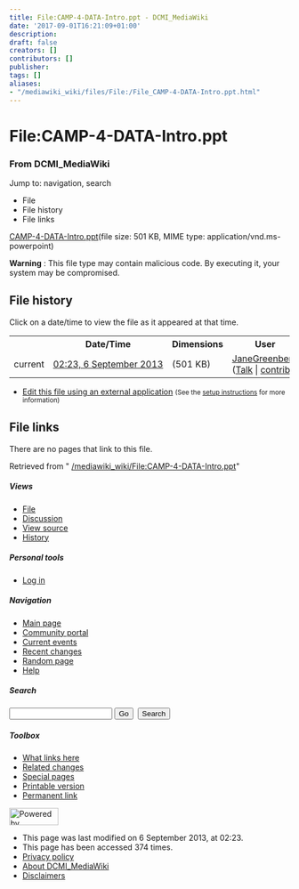 ```yaml
---
title: File:CAMP-4-DATA-Intro.ppt - DCMI_MediaWiki
date: '2017-09-01T16:21:09+01:00'
description: 
draft: false
creators: []
contributors: []
publisher: 
tags: []
aliases:
- "/mediawiki_wiki/files/File:/File_CAMP-4-DATA-Intro.ppt.html"
---
```


<a id="top"></a>
# File:CAMP-4-DATA-Intro.ppt

### From DCMI\_MediaWiki

Jump to: navigation, search
<!-- start content -->
- File
- File history
- File links

[CAMP-4-DATA-Intro.ppt](/mediawiki_wiki/files/CAMP-4-DATA-Intro.ppt)‎(file size: 501 KB, MIME type: application/vnd.ms-powerpoint)

**Warning** : This file type may contain malicious code. By executing it, your system may be compromised.
<!-- 
NewPP limit report
Preprocessor node count: 0/1000000
Post-expand include size: 0/2097152 bytes
Template argument size: 0/2097152 bytes
Expensive parser function count: 0/100
-->
## File history

Click on a date/time to view the file as it appeared at that time.

<table class="wikitable filehistory">
  <tr>
    <td></td>
    <th>Date/Time</th>
    <th>Dimensions</th>
    <th>User</th>
    <th>Comment</th>
  </tr>
  <tr>
    <td>current</td>
    <td class="filehistory-selected" style="white-space: nowrap;"><a href="/mediawiki_wiki/files/CAMP-4-DATA-Intro.ppt">02:23, 6 September 2013</a></td>
    <td> <span style="white-space: nowrap;">(501 KB)</span>
    </td>
    <td>
      <a href="/index.php?title=User:JaneGreenberg&amp;action=edit&amp;redlink=1" class="new mw-userlink" title="User:JaneGreenberg (page does not exist)">JaneGreenberg</a> <span style="white-space: nowrap;"> <span class="mw-usertoollinks">(<a href="/index.php?title=User_talk:JaneGreenberg&amp;action=edit&amp;redlink=1" class="new" title="User talk:JaneGreenberg (page does not exist)">Talk</a> | <a href="/index.php/Special:Contributions/JaneGreenberg" title="Special:Contributions/JaneGreenberg">contribs</a>)</span></span>
    </td>
    <td></td>
  </tr>
</table>

  

- [Edit this file using an external application](/index.php?title=File:CAMP-4-DATA-Intro.ppt&action=edit&externaledit=true&mode=file "File:CAMP-4-DATA-Intro.ppt") <small>(See the <a href="http://www.mediawiki.org/wiki/Manual:External_editors" class="external text" rel="nofollow">setup instructions</a> for more information)</small>

## File links

There are no pages that link to this file.

Retrieved from " [/mediawiki_wiki/File:CAMP-4-DATA-Intro.ppt](/mediawiki_wiki/files/File:/File:CAMP-4-DATA-Intro.ppt.html)"

<!-- end content -->

##### Views

- [File](/mediawiki_wiki/files/File:/File:CAMP-4-DATA-Intro.ppt.html)
- [Discussion](/index.php?title=File_talk:CAMP-4-DATA-Intro.ppt&action=edit&redlink=1 "Discussion about the content page [t]")
- [View source](/index.php?title=File:CAMP-4-DATA-Intro.ppt&action=edit "This page is protected.
You can view its source [e]")
- [History](/index.php?title=File:CAMP-4-DATA-Intro.ppt&action=history "Past revisions of this page [h]")

##### Personal tools

- [Log in](/index.php?title=Special:UserLogin&returnto=File:CAMP-4-DATA-Intro.ppt "You are encouraged to log in; however, it is not mandatory [o]")

<script type="text/javascript"> if (window.isMSIE55) fixalpha(); </script>

##### Navigation

- [Main page](/index.php/Main_Page "Visit the main page [z]")
- [Community portal](/index.php/DCMI_MediaWiki:Community_portal "About the project, what you can do, where to find things")
- [Current events](/index.php/DCMI_MediaWiki:Current_events "Find background information on current events")
- [Recent changes](/index.php/Special:RecentChanges "The list of recent changes in the wiki [r]")
- [Random page](/index.php/Special:Random "Load a random page [x]")
- [Help](/index.php/Help:Contents "The place to find out")

##### <label for="searchInput">Search</label>

<form action="/index.php" id="searchform">
				<input type="hidden" name="title" value="Special:Search">
				<input id="searchInput" title="Search DCMI_MediaWiki" accesskey="f" type="search" name="search">
				<input type="submit" name="go" class="searchButton" id="searchGoButton" value="Go" title="Go to a page with this exact name if exists"> 
				<input type="submit" name="fulltext" class="searchButton" id="mw-searchButton" value="Search" title="Search the pages for this text">
			</form>

##### Toolbox

- [What links here](/index.php/Special:WhatLinksHere/File:CAMP-4-DATA-Intro.ppt "List of all wiki pages that link here [j]")
- [Related changes](/index.php/Special:RecentChangesLinked/File:CAMP-4-DATA-Intro.ppt "Recent changes in pages linked from this page [k]")
- [Special pages](/index.php/Special:SpecialPages "List of all special pages [q]")
- [Printable version](/index.php?title=File:CAMP-4-DATA-Intro.ppt&printable=yes "Printable version of this page [p]")
- [Permanent link](/index.php?title=File:CAMP-4-DATA-Intro.ppt&oldid=5210 "Permanent link to this revision of the page")

<!-- end of the left (by default at least) column -->

 [<img src="/skins/common/images/poweredby_mediawiki_88x31.png" height="31" width="88" alt="Powered by MediaWiki">](http://www.mediawiki.org/)

- This page was last modified on 6 September 2013, at 02:23.
- This page has been accessed 374 times.
- [Privacy policy](/index.php/DCMI_MediaWiki:Privacy_policy "DCMI MediaWiki:Privacy policy")
- [About DCMI\_MediaWiki](/index.php/DCMI_MediaWiki:About "DCMI MediaWiki:About")
- [Disclaimers](/index.php/DCMI_MediaWiki:General_disclaimer "DCMI MediaWiki:General disclaimer")

<script>if (window.runOnloadHook) runOnloadHook();</script><!-- Served in 0.455 secs. -->
